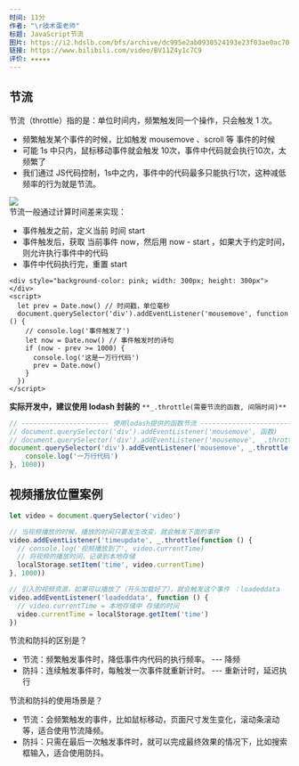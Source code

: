 ```yaml
---
时间: 11分
作者: "\r技术蛋老师"
标题: JavaScript节流
图片: https://i2.hdslb.com/bfs/archive/dc995e2ab0930524193e23f03ae0ac7053f86efc.jpg@480w_300h_1c_!web-space-channel-video.webp
链接: https://www.bilibili.com/video/BV11Z4y1c7C9
评价: ★★★★★
---
```

## 节流

节流（throttle）指的是：单位时间内，频繁触发同一个操作，只会触发 1 次。

- 频繁触发某个事件的时候，比如触发 mousemove 、scroll 等 事件的时候
- 可能 1s 中只内，鼠标移动事件就会触发 10次，事件中代码就会执行10次，太频繁了
- 我们通过 JS代码控制，1s中之内，事件中的代码最多只能执行1次，这种减低频率的行为就是节流。

![](https://cdn.nlark.com/yuque/0/2022/png/22014993/1660752294442-3cea30f7-9553-4e71-82ab-3675f1ec7464.png#averageHue=%23fbf6f4&clientId=ua6a49c73-4731-4&from=paste&height=350&id=u89e7ad24&originHeight=600&originWidth=758&originalType=binary&ratio=1&rotation=0&showTitle=false&size=120582&status=done&style=none&taskId=u6ee3a67f-8720-41fb-8a52-1f97a4d30dc&title=&width=442.3999938964844)  
节流一般通过计算时间差来实现：

- 事件触发之前，定义当前 时间 start
- 事件触发后，获取 当前事件 now，然后用 now - start ，如果大于约定时间，则允许执行事件中的代码
- 事件中代码执行完，重置 start

```
<div style="background-color: pink; width: 300px; height: 300px"></div>
<script>
  let prev = Date.now() // 时间戳，单位毫秒
  document.querySelector('div').addEventListener('mousemove', function () {
    // console.log('事件触发了')
    let now = Date.now() // 事件触发时的诗句
    if (now - prev >= 1000) {
      console.log('这是一万行代码')
      prev = Date.now()
    }
  })
</script>
```

**实际开发中，建议使用 lodash 封装的** `**_.throttle(需要节流的函数, 间隔时间)**`

```js
// ---------------------- 使用lodash提供的函数节流 ---------------------------
// document.querySelector('div').addEventListener('mousemove', 函数)
// document.querySelector('div').addEventListener('mousemove', _.throttle(函数, 1000))
document.querySelector('div').addEventListener('mousemove', _.throttle(function () {
    console.log('一万行代码')
}, 1000))
```

## 视频播放位置案例

```js
let video = document.querySelector('video')

// 当视频播放的时候，播放的时间只要发生改变，就会触发下面的事件
video.addEventListener('timeupdate', _.throttle(function () {
  // console.log('视频播放到了', video.currentTime)
  // 将视频的播放时间，记录到本地存储
  localStorage.setItem('time', video.currentTime)
}, 1000))

// 引入的视频资源，如果可以播放了（开头加载好了），就会触发这个事件 ：loadeddata
video.addEventListener('loadeddata', function () {
  // video.currentTime = 本地存储中 存储的时间
  video.currentTime = localStorage.getItem('time')
})
```




节流和防抖的区别是？

- 节流：频繁触发事件时，降低事件内代码的执行频率。 --- 降频
- 防抖：连续触发事件时，每触发一次事件就重新计时。 --- 重新计时，延迟执行

节流和防抖的使用场景是？

- 节流：会频繁触发的事件，比如鼠标移动，页面尺寸发生变化，滚动条滚动等，适合使用节流降频。
- 防抖：只需在最后一次触发事件时，就可以完成最终效果的情况下，比如搜索框输入，适合使用防抖。